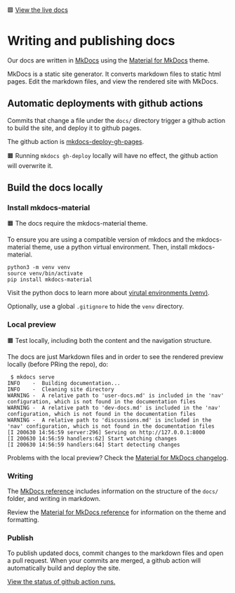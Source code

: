 🟩 [View the live docs](https://aws.github.io/eks-distro/)

# Writing and publishing docs

Our docs are written in [MkDocs](https://www.mkdocs.org/) using the [Material for MkDocs](https://squidfunk.github.io/mkdocs-material/) theme. 

MkDocs is a static site generator. It converts markdown files to static html pages. Edit the markdown files, and view the rendered site with MkDocs. 

## Automatic deployments with github actions 

Commits that change a file under the `docs/` directory trigger a github action to build the site, and deploy it to github pages. 

The github action is [mkdocs-deploy-gh-pages](https://github.com/mhausenblas/mkdocs-deploy-gh-pages).

🟧 Running `mkdocs gh-deploy` locally will have no effect, the github action will overwrite it. 

## Build the docs locally

### Install mkdocs-material

🟧 The docs require the mkdocs-material theme. 

To ensure you are using a compatible version of mkdocs and the mkdocs-material theme, use a python virtual environment. Then, install mkdocs-material.

```
python3 -m venv venv 
source venv/bin/activate
pip install mkdocs-material
```

Visit the python docs to learn more about [virutal environments (venv)](https://docs.python.org/3/library/venv.html).

Optionally, use a global `.gitignore` to hide the `venv` directory. 

### Local preview 

🟧 Test locally, including both the content and the navigation structure. 

The docs are just Markdown files and in order to see the rendered preview locally (before PRing the repo), do:

```
 $ mkdocs serve
INFO    -  Building documentation...
INFO    -  Cleaning site directory
WARNING -  A relative path to 'user-docs.md' is included in the 'nav' configuration, which is not found in the documentation files
WARNING -  A relative path to 'dev-docs.md' is included in the 'nav' configuration, which is not found in the documentation files
WARNING -  A relative path to 'discussions.md' is included in the 'nav' configuration, which is not found in the documentation files
[I 200630 14:56:59 server:296] Serving on http://127.0.0.1:8000
[I 200630 14:56:59 handlers:62] Start watching changes
[I 200630 14:56:59 handlers:64] Start detecting changes

```

Problems with the local preview? Check the [Material for MkDocs changelog](https://squidfunk.github.io/mkdocs-material/upgrading/).

### Writing 

The [MkDocs reference](https://www.mkdocs.org/user-guide/writing-your-docs/) includes information on the structure of the `docs/` folder, and writing in markdown.

Review the [Material for MkDocs reference](https://squidfunk.github.io/mkdocs-material/reference/formatting/) for information on the theme and formatting.

### Publish

To publish updated docs, commit changes to the markdown files and open a pull request. When your commits are merged, a github action will automatically build and deploy the site.

[View the status of github action runs.](https://github.com/aws/eks-distro/actions)
